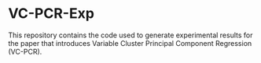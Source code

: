 # VC-PCR-Exp

This repository contains the code used to generate experimental results for the paper that introduces Variable Cluster Principal Component Regression (VC-PCR). 